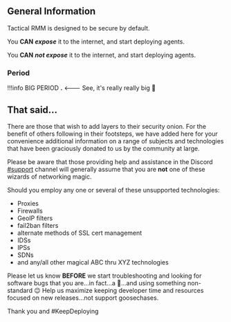 ## General Information

Tactical RMM is designed to be secure by default. 

You **CAN** **_expose_** it to the internet, and start deploying agents. 

You **CAN** **_not expose_** it to the internet, and start deploying agents.

### Period

!!!info
        BIG PERIOD **.** <--- See, it's really really big 🙂

## That said...

There are those that wish to add layers to their security onion. For the benefit of others following in their footsteps, we have added here for your convenience additional information on a range of subjects and technologies that have been graciously donated to us by the community at large.

Please be aware that those providing help and assistance in the Discord [#support](https://discord.com/channels/736478043522072608/744282073870630912) channel will generally assume that you are **not** one of these wizards of networking magic. 

Should you employ any one or several of these unsupported technologies:

* Proxies
* Firewalls
* GeoIP filters
* fail2ban filters
* alternate methods of SSL cert management
* IDSs
* IPSs
* SDNs
* and any/all other magical ABC thru XYZ technologies

Please let us know **BEFORE** we start troubleshooting and looking for software bugs that you are...in fact...a 🧙...and using something non-standard 😉 Help us maximize keeping developer time and resources focused on new releases...not support goosechases.

Thank you and #KeepDeploying
